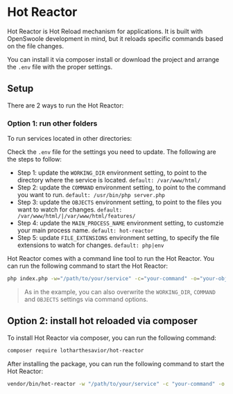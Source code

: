 
# Hot Reactor

Hot Reactor is Hot Reload mechanism for applications. It is built with OpenSwoole development in mind, but it reloads specific commands based on the file changes.

You can install it via composer install or download the project and arrange the `.env` file with the proper settings.

## Setup

There are 2 ways to run the Hot Reactor:

### Option 1: run other folders

To run services located in other directories:

Check the `.env` file for the settings you need to update. The following are the steps to follow:

- Step 1: update the `WORKING_DIR` environment setting, to point to the directory where the service is located. `default: /var/www/html/`
- Step 2: update the `COMMAND` environment setting, to point to the command you want to run. `default: /usr/bin/php server.php`
- Step 3: update the `OBJECTS` environment setting, to point to the files you want to watch for changes. `default: /var/www/html/|/var/www/html/features/`
- Step 4: update the `MAIN_PROCESS_NAME` environment setting, to customzie your main process name. `default: hot-reactor`
- Step 5: update `FILE_EXTENSIONS` environment setting, to specify the file extensions to watch for changes. `default: php|env`

Hot Reactor comes with a command line tool to run the Hot Reactor. You can run the following command to start the Hot Reactor:

```bash
php index.php -w="/path/to/your/service" -c="your-command" -o="your-objects"
```

> As in the example, you can also overwrite the `WORKING_DIR`, `COMMAND` and `OBJECTS` settings via command options.

## Option 2: install hot reloaded via composer

To install Hot Reactor via composer, you can run the following command:

```bash
composer require lotharthesavior/hot-reactor
```

After installing the package, you can run the following command to start the Hot Reactor:

```bash
vendor/bin/hot-reactor -w "/path/to/your/service" -c "your-command" -o "your-objects"
```
